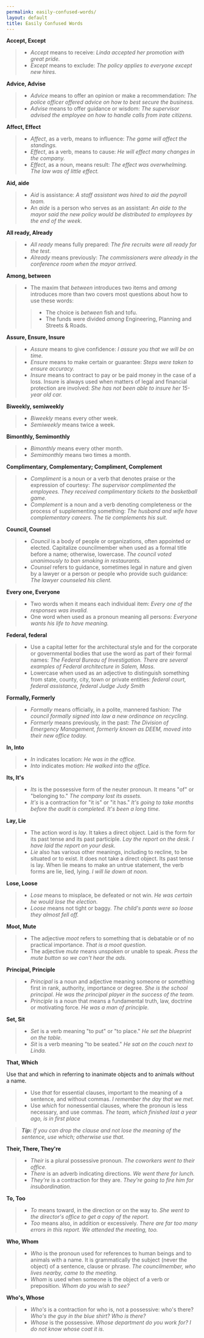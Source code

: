 ```yaml
---
permalink: easily-confused-words/
layout: default
title: Easily Confused Words
---
```


**Accept, Except**

> *	_Accept_ means to receive: *Linda accepted her promotion with great pride.*
> *	_Except_ means to exclude: *The policy applies to everyone except new hires.*


**Advice, Advise**

> *	_Advice_ means to offer an opinion or make a recommendation: *The police officer offered advice on how to best secure the business.*
> *	_Advise_ means to offer guidance or wisdom:  *The supervisor advised the employee on how to handle calls from irate citizens.*


**Affect, Effect**

> *	_Affect_, as a verb, means to influence:  *The game will affect the standings.*
> *	_Effect_, as a verb, means to cause:  *He will effect many changes in the company.*
> *	_Effect_, as a noun, means result:  *The effect was overwhelming.  The law was of little effect.*


**Aid, aide**

> *	_Aid_ is assistance:  *A staff assistant was hired to aid the payroll team.*
> *	An _aide_ is a person who serves as an assistant:  *An aide to the mayor said the new policy would be distributed to employees by the end of the week.*


**All ready, Already**

> *	_All ready_ means fully prepared: *The fire recruits were all ready for the test.*
> *	_Already_ means previously: *The commissioners were already in the conference room when the mayor arrived.*


**Among, between**

> * The maxim that _between_ introduces two items and _among_ introduces more than two covers most questions about how to use these words:
>> * The choice is _between_ fish and tofu.
>> * The funds were divided _among_ Engineering, Planning and Streets & Roads.

**Assure, Ensure, Insure**

> *	_Assure_ means to give confidence:  *I assure you that we will be on time.*
> *	_Ensure_ means to make certain or guarantee:  *Steps were taken to ensure accuracy.*
> *	_Insure_ means to contract to pay or be paid money in the case of a loss. Insure is always used when matters of legal and financial protection are involved:  *She has not been able to insure her 15-year old car.*


**Biweekly, semiweekly**

> * _Biweekly_ means every other week.
> * _Semiweekly_ means twice a week.

**Bimonthly, Semimonthly**

> *	_Bimonthly_ means every other month.
> *	_Semimonthly_ means two times a month.


**Complimentary, Complementary; Compliment, Complement**

> *	_Compliment_ is a noun or a verb that denotes praise or the expression of courtesy:  *The supervisor complimented the employees.  They received complimentary tickets to the basketball game.*
> *	_Complement_ is a noun and a verb denoting completeness or the process of supplementing something:  *The husband and wife have complementary careers.  The tie complements his suit.*


**Council, Counsel**

> *	_Council_ is a body of people or organizations, often appointed or elected. Capitalize councilmember when used as a formal title before a name; otherwise, lowercase. *The council voted unanimously to ban smoking in restaurants.*
> *	_Counsel_ refers to guidance, sometimes legal in nature and given by a lawyer or a person or people who provide such guidance: *The lawyer counseled his client.*


**Every one, Everyone**

> *	Two words when it means each individual item:  *Every one of the responses was invalid.*
> *	One word when used as a pronoun meaning all persons:  *Everyone wants his life to have meaning.*


**Federal, federal**

> *	Use a capital letter for the architectural style and for the corporate or governmental bodies that use the word as part of their formal names:  *The Federal Bureau of Investigation. There are several examples of Federal architecture in Salem, Mass.*
> *	Lowercase when used as an adjective to distinguish something from state, county, city, town or private entities:  *federal court, federal assistance, federal Judge Judy Smith*


**Formally, Formerly**

> *	_Formally_ means officially, in a polite, mannered fashion: *The council formally signed into law a new ordinance on recycling.*
> *	_Formerly_ means previously, in the past: *The Division of Emergency Management, formerly known as DEEM, moved into their new office today.*


**In, Into**

> *	_In_ indicates location:  *He was in the office.*
> *	_Into_ indicates motion:  *He walked into the office.*


**Its, It's**

> *	_Its_ is the possessive form of the neuter pronoun.  It means "of" or "belonging to."  *The company lost its assets.*
> *	_It's_ is a contraction for "it is" or "it has."  *It's going to take months before the audit is completed.  It's been a long time.*


**Lay, Lie**

> *	The action word is _lay_. It takes a direct object. Laid is the form for its past tense and its past participle. *Lay the report on the desk.  I have laid the report on your desk.*  
> *	_Lie_ also has various other meanings, including to recline, to be situated or to exist. It does not take a direct object. Its past tense is lay. When lie means to make an untrue statement, the verb forms are lie, lied, lying.  *I will lie down at noon.*


**Lose, Loose**

> *	_Lose_ means to misplace, be defeated or not win.  *He was certain he would lose the election.*
> *	_Loose_ means not tight or baggy.  *The child's pants were so loose they almost fell off.*


**Moot, Mute**

> *	The adjective _moot_ refers to something that is debatable or of no practical importance.  *That is a moot question.* 
> *	The adjective _mute_ means unspoken or unable to speak.  *Press the mute button so we can't hear the ads.*


**Principal, Principle**

> *	_Principal_ is a noun and adjective meaning someone or something first in rank, authority, importance or degree.  *She is the school principal.  He was the principal player in the success of the team.*
> *	_Principle_ is a noun that means a fundamental truth, law, doctrine or motivating force.  *He was a man of principle.*  


**Set, Sit**

> *	_Set_ is a verb meaning "to put" or "to place." *He set the blueprint on the table.*
> *	_Sit_ is a verb meaning "to be seated." *He sat on the couch next to Linda.*


**That, Which**

Use that and which in referring to inanimate objects and to animals without a name.

> *	Use _that_ for essential clauses, important to the meaning of a sentence, and without commas.  *I remember the day that we met.*
> *	Use _which_ for nonessential clauses, where the pronoun is less necessary, and use commas.  *The team, which finished last a year ago, is in first place*

> **_Tip_:** *If you can drop the clause and not lose the meaning of the sentence, use which; otherwise use that.*


**Their, There, They're**

> *	_Their_ is a plural possessive pronoun.  *The coworkers went to their office.*
> *	_There_ is an adverb indicating directions.  *We went there for lunch.*
> *	_They're_ is a contraction for they are.  *They're going to fire him for insubordination.*


**To, Too**

> *	_To_ means toward, in the direction or on the way to.  *She went to the director's office to get a copy of the report.*
> *	_Too_ means also, in addition or excessively. *There are far too many errors in this report. We attended the meeting, too.*


**Who, Whom**

> *	_Who_ is the pronoun used for references to human beings and to animals with a name. It is grammatically the subject (never the object) of a sentence, clause or phrase. *The councilmember, who lives nearby, came to the meeting.*  
> *	_Whom_ is used when someone is the object of a verb or preposition. *Whom do you wish to see?*


**Who's, Whose**

> *	_Who's_ is a contraction for who is, not a possessive: who's there? *Who's the guy in the blue shirt?  Who is there?*
> *	_Whose_ is the possessive.  *Whose department do you work for?  I do not know whose coat it is.*
